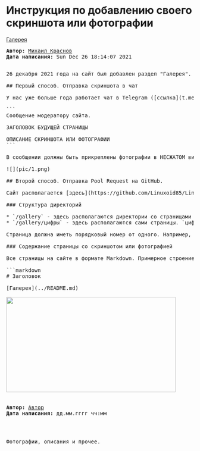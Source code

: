# Инструкция по добавлению своего скриншота или фотографии

[Галерея](README.md)

<pre>
<strong>Автор:</strong> <a href='/LinuxSovet/Group/authors.d/Linuxoid85.html'>Михаил Краснов</a>
<strong>Дата написания:</strong> Sun Dec 26 18:14:07 2021
<pre>

26 декабря 2021 года на сайт был добавлен раздел "Галерея". Рассказываем, как добавить туда свои скриншоты или фотографии.

## Первый способ. Отправка скриншота в чат

У нас уже больше года работает чат в Telegram ([ссылка](t.me/linuxsovet_chat)). Поэтому любой пользователь может отправить туда свои фотографии. Формат сообщения таков:

```
Сообщение модератору сайта.

ЗАГОЛОВОК БУДУЩЕЙ СТРАНИЦЫ

ОПИСАНИЕ СКРИНШОТА ИЛИ ФОТОГРАФИИ
```

В сообщении должны быть прикреплены фотографии в НЕСЖАТОМ виде. Для этого убедитесь, что галочка "Сжать изображение" снята (как на фото ниже).

![](pic/1.png)

## Второй способ. Отправка Pool Request на GitHub.

Сайт располагается [здесь](https://github.com/Linuxoid85/LinuxSovet). Сделайте форк этого репозитория и вносите в него изменения, после чего отправьте запрос на слияние (pool request) в исходный репозиторий.

### Структура директорий

* `/gallery` - здесь располагаются директории со страницами галереи.
* `/gallery/цифры` - здесь располагаются сами страницы. `цифры` имеют вид `[месяц][год]`, например `012022` - январь 2022 года.

Страница должна иметь порядковый номер от одного. Например, если в нужной директории есть файл с номером `1.md`, то следующим должен быть `2.md` и т.д.

### Содержание страницы со скриншотом или фотографией

Все страницы на сайте в формате Markdown. Примерное строение такой страницы:

```markdown
# Заголовок

[Галерея](../README.md)

<a href="pic/путь_до_фотографии"><img src="pic/путь_до_главной_фотографии (которая является иллюстрацией и preview страницы)" width="455" height="256"></a>

<pre>
<strong>Автор:</strong> <a href="ссылка_на_автора(например, email)">Автор</a>
<strong>Дата написания:</strong> дд.мм.гггг чч:мм
</pre>

Фотографии, описания и прочее.
```
